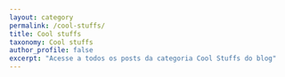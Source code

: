 ```yaml
---
layout: category
permalink: /cool-stuffs/
title: Cool stuffs
taxonomy: Cool stuffs
author_profile: false
excerpt: "Acesse a todos os posts da categoria Cool Stuffs do blog"
---
```

